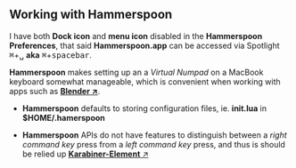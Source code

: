 ## Working with Hammerspoon

I have both **Dock icon** and **menu icon** disabled in the **Hammerspoon Preferences**, that said **Hammerspoon.app** can be accessed via Spotlight <kbd>⌘</kbd>+<kbd>␣</kbd> **aka** <kbd>⌘</kbd>+<kbd>spacebar</kbd>.

**Hammerspoon** makes setting up an a _Virtual Numpad_ on a MacBook keyboard somewhat manageable, which is convenient when working with apps such as [**Blender &nearr;**](https://www.blender.org/).

- **Hammerspoon** defaults to storing configuration files, ie. **init.lua** in **$HOME/.hamerspoon**

- **Hammerspoon** APIs do not have features to distinguish between a _right command key_ press from a _left command key_ press, and thus is should be relied up [**Karabiner-Element** &nearr;](https://github.com/pqrs-org/Karabiner-Elements)
